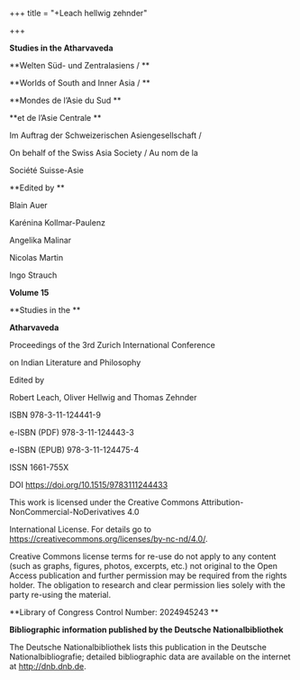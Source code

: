 +++
title = "+Leach hellwig zehnder"

+++


**Studies in the Atharvaveda**

**Welten Süd- und Zentralasiens / **

**Worlds of South and Inner Asia / **

**Mondes de l’Asie du Sud **

**et de l’Asie Centrale **

Im Auftrag der Schweizerischen Asiengesellschaft / 

On behalf of the Swiss Asia Society / Au nom de la 

Société Suisse-Asie

**Edited by **

Blain Auer

Karénina Kollmar-Paulenz

Angelika Malinar

Nicolas Martin

Ingo Strauch

**Volume 15**

**Studies in the **

**Atharvaveda**

Proceedings of the 3rd Zurich International Conference 

on Indian Literature and Philosophy

Edited by 

Robert Leach, Oliver Hellwig and Thomas Zehnder



ISBN 978-3-11-124441-9

e-ISBN \(PDF\) 978-3-11-124443-3

e-ISBN \(EPUB\) 978-3-11-124475-4

ISSN 1661-755X

DOI https://doi.org/10.1515/9783111244433

This work is licensed under the Creative Commons Attribution-NonCommercial-NoDerivatives 4.0 

International License. For details go to https://creativecommons.org/licenses/by-nc-nd/4.0/. 

Creative Commons license terms for re-use do not apply to any content \(such as graphs, figures, photos, excerpts, etc.\) not original to the Open Access publication and further permission may be required from the rights holder. The obligation to research and clear permission lies solely with the party re-using the material. 

**Library of Congress Control Number: 2024945243 **

**Bibliographic information published by the Deutsche Nationalbibliothek**

The Deutsche Nationalbibliothek lists this publication in the Deutsche Nationalbibliografie; detailed bibliographic data are available on the internet at http://dnb.dnb.de. 

